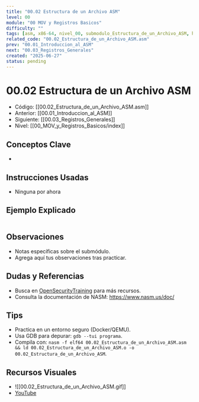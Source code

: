 ```yaml
---
title: "00.02 Estructura de un Archivo ASM"
level: 00
module: "00 MOV y Registros Basicos"
difficulty: ""
tags: [asm, x86-64, nivel_00, submodulo_Estructura_de_un_Archivo_ASM, hacking]
related_code: "00.02_Estructura_de_un_Archivo_ASM.asm"
prev: "00.01_Introduccion_al_ASM"
next: "00.03_Registros_Generales"
created: "2025-06-27"
status: pending
---
```


# 00.02 Estructura de un Archivo ASM

- Código: [[00.02_Estructura_de_un_Archivo_ASM.asm]]  
- Anterior: [[00.01_Introduccion_al_ASM]]  
- Siguiente: [[00.03_Registros_Generales]]  
- Nivel: [[00_MOV_y_Registros_Basicos/index]]  

## Conceptos Clave
- 

## Instrucciones Usadas
- Ninguna por ahora

## Ejemplo Explicado
```asm

```

## Observaciones
- Notas específicas sobre el submódulo.
- Agrega aquí tus observaciones tras practicar.

## Dudas y Referencias
- Busca en [OpenSecurityTraining](https://opensecuritytraining.info/) para más recursos.
- Consulta la documentación de NASM: https://www.nasm.us/doc/

## Tips
- Practica en un entorno seguro (Docker/QEMU).
- Usa GDB para depurar: `gdb --tui programa`.
- Compila con: `nasm -f elf64 00.02_Estructura_de_un_Archivo_ASM.asm && ld 00.02_Estructura_de_un_Archivo_ASM.o -o 00.02_Estructura_de_un_Archivo_ASM`.

## Recursos Visuales
- ![[00.02_Estructura_de_un_Archivo_ASM.gif]]  
- [YouTube](https://youtube.com/placeholder)
